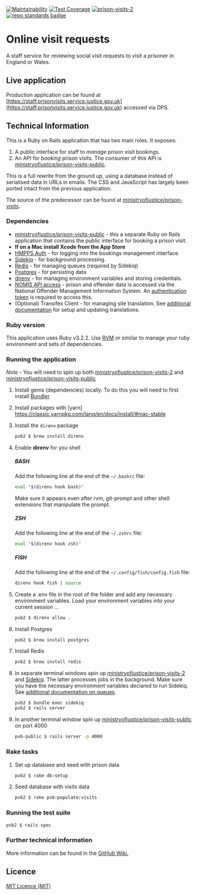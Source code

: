 [![Maintainability](https://api.codeclimate.com/v1/badges/20ad81e6cb95ffd082d2/maintainability)](https://codeclimate.com/github/ministryofjustice/prison-visits-2/maintainability)
[![Test Coverage](https://api.codeclimate.com/v1/badges/20ad81e6cb95ffd082d2/test_coverage)](https://codeclimate.com/github/ministryofjustice/prison-visits-2/test_coverage)
[![prison-visits-2](https://circleci.com/gh/ministryofjustice/prison-visits-2.svg?style=svg)](https://app.circleci.com/pipelines/github/ministryofjustice/prison-visits-2)
[![repo standards badge](https://img.shields.io/badge/dynamic/json?color=blue&style=flat&logo=github&label=MoJ%20Compliant&query=%24.result&url=https%3A%2F%2Foperations-engineering-reports.cloud-platform.service.justice.gov.uk%2Fapi%2Fv1%2Fcompliant_public_repositories%2Fprison-visits-2)](https://operations-engineering-reports.cloud-platform.service.justice.gov.uk/public-github-repositories.html#prison-visits-2 "Link to report")

# Online visit requests

A staff service for reviewing social visit requests to visit a prisoner in England or Wales.

## Live application

Production application can be found at [https://staff.prisonvisits.service.justice.gov.uk](https://staff.prisonvisits.service.justice.gov.uk) accessed via DPS.

## Technical Information

This is a Ruby on Rails application that has two main roles. It exposes:

1. A public interface for staff to *manage* prison visit bookings.
2. An API for *booking* prison visits. The consumer of this API is [ministryofjustice/prison-visits-public](https://github.com/ministryofjustice/prison-visits-public).

This is a full rewrite from the ground up, using a database instead of serialised data in URLs in emails. The CSS and JavaScript has largely been ported intact from the previous application.

The source of the predecessor can be found at
[ministryofjustice/prison-visits](https://github.com/ministryofjustice/prison-visits).

### Dependencies

- [ministryofjustice/prison-visits-public](https://github.com/ministryofjustice/prison-visits-public) - this a separate Ruby on Rails application that contains the public interface for booking a prison visit.
- **If on a Mac install Xcode from the App Store**
- [HMPPS Auth](https://github.com/ministryofjustice/hmpps-auth) - for logging into the bookings management interface.
- [Sidekiq](https://sidekiq.org/) - for background processing.
- [Redis](https://redis.io/) - for managing queues (required by Sidekiq)
- [Postgres](https://www.postgresql.org/) - for persisting data
- [direnv](https://direnv.net/) - for managing environment variables and storing credentials.
- [NOMIS API access](http://ministryofjustice.github.io/nomis-api/) - prison and offender data is accessed via the National Offender Management Information System. An [authentication token](https://nomis-api-access.service.justice.gov.uk/) is required to access this.
- (Optional) Transifex Client - for managing site translation. See [additional documentation](docs/welsh_translation.md) for setup and updating translations.

### Ruby version

This application uses Ruby v3.2.2. Use [RVM](https://rvm.io/) or similar to manage your ruby environment and sets of dependencies.

### Running the application

*Note* - You will need to spin up both [ministryofjustice/prison-visits-2](https://github.com/ministryofjustice/prison-visits-2) and [ministryofjustice/prison-visits-public](https://github.com/ministryofjustice/prison-visits-public)

1. Install gems (dependencies) locally. To do this you will need to first install [Bundler](http://bundler.io/)

2. Install packages with [yarn] https://classic.yarnpkg.com/lang/en/docs/install/#mac-stable

3. Install the `direnv` package
    ```sh
    pvb2 $ brew install direnv
    ```

4. Enable **direnv** for you shell

    ##### BASH
    Add the following line at the end of the `~/.bashrc` file:

    ```sh
    eval "$(direnv hook bash)"
    ```
    Make sure it appears even after rvm, git-prompt and other shell extensions that manipulate the prompt.

    ##### ZSH
    Add the following line at the end of the `~/.zshrc` file:

    ```sh
    eval "$(direnv hook zsh)"
    ```
    ##### FISH

    Add the following line at the end of the `~/.config/fish/config.fish` file:

    ```sh
    direnv hook fish | source
    ```

5. Create a .env file in the root of the folder and add any necessary environment variables. Load your environment variables into your current session ...
    ```sh
    pvb2 $ direnv allow .
    ```

6. Install Postgres
    ```
    pvb2 $ brew install postgres
    ```

7. Install Redis
    ```sh
    pvb2 $ brew install redis
    ```

8. In separate terminal windows spin up [ministryofjustice/prison-visits-2](https://github.com/ministryofjustice/prison-visits-2) and [Sidekiq](https://sidekiq.org/). The latter processes jobs in the background. Make sure you have the necessary environment variables declared to run Sidekiq. See [additional documentation on queues](docs/queues.md).

    ```sh
    pvb2 $ bundle exec sidekiq
    pvb2 $ rails server
    ```
9. In another terminal window spin up [ministryofjustice/prison-visits-public](https://github.com/ministryofjustice/prison-visits-public) on port 4000

    ```sh
    pvb-public $ rails server -p 4000
    ```
### Rake tasks

1. Set up database and seed with prison data

    ```sh
    pvb2 $ rake db:setup
    ```

2. Seed database with visits data

    ```sh
    pvb2 $ rake pvb:populate:visits
    ```

### Running the test suite

```sh
pvb2 $ rails spec
```

### Further technical information

More information can be found in the [GitHub Wiki.](https://github.com/ministryofjustice/prison-visits-2/wiki)

## Licence

[MIT Licence (MIT)](LICENCE)
